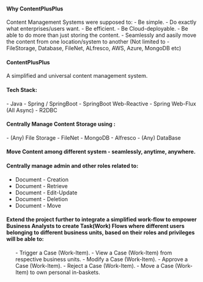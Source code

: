 <h4> Why ContentPlusPlus </h4>
Content Management Systems were supposed to:
  - Be simple. 
  - Do exactly what enterprises/users want.
  - Be efficient.
  - Be Cloud-deployable.
  - Be able to do more than just storing the content.
  - Seamlessly and aasily move the content from one location/system to another (Not limited to - FileStorage, Database, FileNet, ALfresco, AWS, Azure, MongoDB etc)

<h4> ContentPlusPlus</h4>
A simplified and universal content management system.

<h4>  Tech Stack:</h4>
  - Java
  - Spring / SpringBoot
  - SpringBoot Web-Reactive
  - Spring Web-Flux (All Async)
  - R2DBC

<h4>  Centrally Manage Content Storage using : </h4>
  - (Any) File Storage
  - FileNet
  - MongoDB
  - Alfresco
  - (Any) DataBase

<h4>  Move Content among different system - seamlessly, anytime, anywhere.</h4>

<h4>  Centrally manage admin and other roles related to: </h4>

  - Document - Creation
  - Document - Retrieve
  - Document - Edit-Update
  - Document - Deletion
  - Document - Move


<h4> Extend the project further to integrate a simplified work-flow to empower Business Analysts to create Task(Work) Flows where different users belonging to different business units, based on their roles and privileges will be able to: </h4>
 <ul> - Trigger a Case (Work-Item).
  - View a Case (Work-Item) from respective business units. 
  - Modify a Case (Work-Item).
  - Approve a Case (Work-Item).
  - Reject a Case (Work-Item).
  - Move a Case (Work-Item) to own personal in-baskets. </ul>



